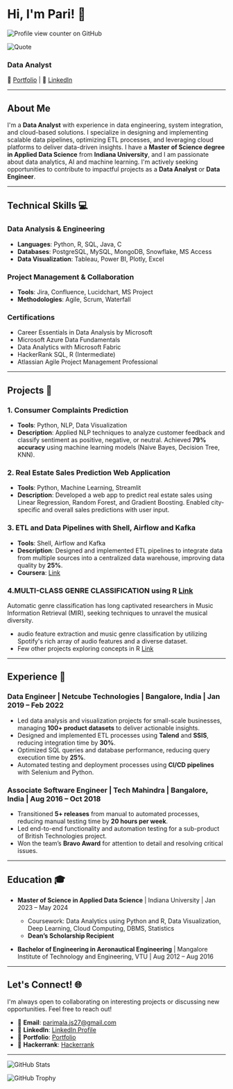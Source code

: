 # Hi, I'm Pari! 👋
![Profile view counter on GitHub](https://komarev.com/ghpvc/?username=pari1jay&color=green)

![Quote](https://quotes-github-readme.vercel.app/api?type=horizontal&theme=radical)


### Data Analyst
🔗 [Portfolio](https://rimapala.my.canva.site/) | 🔗 [LinkedIn](https://www.linkedin.com/in/parimala-anja/) 

---

## About Me
I'm a **Data Analyst** with experience in data engineering, system integration, and cloud-based solutions. I specialize in designing and implementing scalable data pipelines, optimizing ETL processes, and leveraging cloud platforms to deliver data-driven insights. I have a **Master of Science degree in Applied Data Science** from **Indiana University**, and I am passionate about data analytics, AI and machine learning. I'm actively seeking opportunities to contribute to impactful projects as a **Data Analyst** or **Data Engineer**.  

---

## Technical Skills 💻

### Data Analysis & Engineering
- **Languages**: Python, R, SQL, Java, C  
- **Databases**: PostgreSQL, MySQL, MongoDB, Snowflake, MS Access  
- **Data Visualization**: Tableau, Power BI, Plotly, Excel  

### Project Management & Collaboration
- **Tools**: Jira, Confluence, Lucidchart, MS Project  
- **Methodologies**: Agile, Scrum, Waterfall  

### Certifications
- Career Essentials in Data Analysis by Microsoft  
- Microsoft Azure Data Fundamentals  
- Data Analytics with Microsoft Fabric  
- HackerRank SQL, R (Intermediate)  
- Atlassian Agile Project Management Professional  

---

## Projects 🚀

### 1. Consumer Complaints Prediction
- **Tools**: Python, NLP, Data Visualization  
- **Description**: Applied NLP techniques to analyze customer feedback and classify sentiment as positive, negative, or neutral. Achieved **79% accuracy** using machine learning models (Naive Bayes, Decision Tree, KNN).  


### 2. Real Estate Sales Prediction Web Application
- **Tools**: Python, Machine Learning, Streamlit  
- **Description**: Developed a web app to predict real estate sales using Linear Regression, Random Forest, and Gradient Boosting. Enabled city-specific and overall sales predictions with user input.  
 

### 3. ETL and Data Pipelines with Shell, Airflow and Kafka
- **Tools**: Shell, Airflow and Kafka
- **Description**: Designed and implemented ETL pipelines to integrate data from multiple sources into a centralized data warehouse, improving data quality by **25%**.  
- **Coursera**: [Link](https://www.coursera.org/learn/etl-and-data-pipelines-shell-airflow-kafka/home/)

### 4.MULTI-CLASS GENRE CLASSIFICATION  using R [Link](https://github.com/pari1jay/Spotify-classification-R)
Automatic genre classification has long captivated researchers in Music Information Retrieval (MIR), seeking techniques to unravel the musical diversity. 
- audio feature extraction and music genre classification by utilizing Spotify's rich array of audio features and a diverse dataset.
- Few other projects exploring concepts in R [Link](https://rpubs.com/Pari__)
---

## Experience 💼

### Data Engineer | Netcube Technologies | Bangalore, India | Jan 2019 – Feb 2022  
- Led data analysis and visualization projects for small-scale businesses, managing **100+ product datasets** to deliver actionable insights.  
- Designed and implemented ETL processes using **Talend** and **SSIS**, reducing integration time by **30%**.  
- Optimized SQL queries and database performance, reducing query execution time by **25%**.  
- Automated testing and deployment processes using **CI/CD pipelines** with Selenium and Python.  

### Associate Software Engineer | Tech Mahindra | Bangalore, India | Aug 2016 – Oct 2018  
- Transitioned **5+ releases** from manual to automated processes, reducing manual testing time by **20 hours per week**.  
- Led end-to-end functionality and automation testing for a sub-product of British Technologies project.  
- Won the team’s **Bravo Award** for attention to detail and resolving critical issues.  

---

## Education 🎓
- **Master of Science in Applied Data Science** | Indiana University | Jan 2023 – May 2024  
  - Coursework: Data Analytics using Python and R, Data Visualization, Deep Learning, Cloud Computing, DBMS, Statistics  
  - **Dean’s Scholarship Recipient**  

- **Bachelor of Engineering in Aeronautical Engineering** | Mangalore Institute of Technology and Engineering, VTU | Aug 2012 – Aug 2016  

---

## Let's Connect! 🌐
I'm always open to collaborating on interesting projects or discussing new opportunities. Feel free to reach out!  
- 📧 **Email**: parimala.js27@gmail.com  
- 🔗 **LinkedIn**: [LinkedIn Profile](https://www.linkedin.com/in/parimala-anja/)  
- 🔗 **Portfolio**: [Portfolio](https://rimapala.my.canva.site/)
- 🔗 **Hackerrank**: [Hackerrank](https://www.hackerrank.com/profile/parimala_js27)

---

![GitHub Stats](https://github-readme-stats.vercel.app/api?username=pari1jay&show_icons=true&theme=radical)

![GitHub Trophy](https://github-profile-trophy.vercel.app/?username=pari1jay&theme=onedark)
